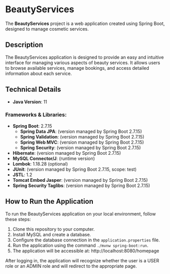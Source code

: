 # BeautyServices

The **BeautyServices** project is a web application created using Spring Boot, designed to manage cosmetic services.

## Description

The BeautyServices application is designed to provide an easy and intuitive interface for managing various aspects of beauty services. It allows users to browse available services, manage bookings, and access detailed information about each service.

## Technical Details

- **Java Version**: 11

### Frameworks & Libraries:
- **Spring Boot**: 2.7.15
    - **Spring Data JPA**: (version managed by Spring Boot 2.7.15)
    - **Spring Validation**: (version managed by Spring Boot 2.7.15)
    - **Spring Web MVC**: (version managed by Spring Boot 2.7.15)
    - **Spring Security**: (version managed by Spring Boot 2.7.15)
- **Hibernate**: (version managed by Spring Boot 2.7.15)
- **MySQL Connector/J**: (runtime version)
- **Lombok**: 1.18.28 (optional)
- **JUnit**: (version managed by Spring Boot 2.7.15, scope: test)
- **JSTL**: 1.2
- **Tomcat Embed Jasper**: (version managed by Spring Boot 2.7.15)
- **Spring Security Taglibs**: (version managed by Spring Boot 2.7.15)

## How to Run the Application

To run the BeautyServices application on your local environment, follow these steps:

1. Clone this repository to your computer.
2. Install MySQL and create a database.
3. Configure the database connection in the `application.properties` file.
4. Run the application using the command `./mvnw spring-boot:run`.
5. The application will be accessible at: http://localhost:8080/homepage

After logging in, the application will recognize whether the user is a USER role or an ADMIN role and will redirect to the appropriate page.
